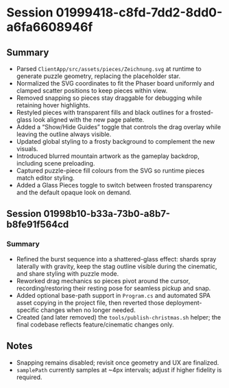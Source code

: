 # Session 01999418-c8fd-7dd2-8dd0-a6fa6608946f

## Summary
- Parsed `ClientApp/src/assets/pieces/Zeichnung.svg` at runtime to generate puzzle geometry, replacing the placeholder star.
- Normalized the SVG coordinates to fit the Phaser board uniformly and clamped scatter positions to keep pieces within view.
- Removed snapping so pieces stay draggable for debugging while retaining hover highlights.
- Restyled pieces with transparent fills and black outlines for a frosted-glass look aligned with the new page palette.
- Added a “Show/Hide Guides” toggle that controls the drag overlay while leaving the outline always visible.
- Updated global styling to a frosty background to complement the new visuals.
- Introduced blurred mountain artwork as the gameplay backdrop, including scene preloading.
- Captured puzzle-piece fill colours from the SVG so runtime pieces match editor styling.
- Added a Glass Pieces toggle to switch between frosted transparency and the default opaque look on demand.

## Session 01998b10-b33a-73b0-a8b7-b8fe91f564cd
### Summary
- Refined the burst sequence into a shattered-glass effect: shards spray laterally with gravity, keep the stag outline visible during the cinematic, and share styling with puzzle mode.
- Reworked drag mechanics so pieces pivot around the cursor, recording/restoring their resting pose for seamless pickup and snap.
- Added optional base-path support in `Program.cs` and automated SPA asset copying in the project file, then reverted those deployment-specific changes when no longer needed.
- Created (and later removed) the `tools/publish-christmas.sh` helper; the final codebase reflects feature/cinematic changes only.

## Notes
- Snapping remains disabled; revisit once geometry and UX are finalized.
- `samplePath` currently samples at ~4px intervals; adjust if higher fidelity is required.
